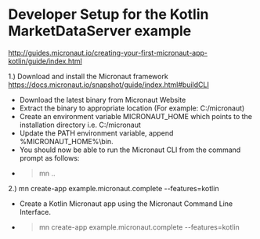 # Developer Setup for the Kotlin MarketDataServer example

http://guides.micronaut.io/creating-your-first-micronaut-app-kotlin/guide/index.html

1.) Download and install the Micronaut framework 
https://docs.micronaut.io/snapshot/guide/index.html#buildCLI

 * Download the latest binary from Micronaut Website
 * Extract the binary to appropriate location (For example: C:/micronaut)
 * Create an environment variable MICRONAUT_HOME which points to the installation directory i.e. C:/micronaut
 * Update the PATH environment variable, append %MICRONAUT_HOME%\bin.
 * You should now be able to run the Micronaut CLI from the command prompt as follows:
 * > mn .. 
 
 
2.) mn create-app example.micronaut.complete --features=kotlin

 * Create a Kotlin Micronaut app using the Micronaut Command Line Interface.
 * > mn create-app example.micronaut.complete --features=kotlin
 